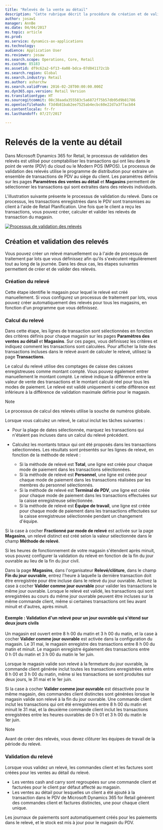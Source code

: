 ```yaml
---
title: "Relevés de la vente au détail"
description: "Cette rubrique décrit la procédure de création et de validation des relevés."
author: josaw1
manager: AnnBe
ms.date: 04/04/2017
ms.topic: article
ms.prod: 
ms.service: dynamics-ax-applications
ms.technology: 
audience: Application User
ms.reviewer: josaw
ms.search.scope: Operations, Core, Retail
ms.custom: 85183
ms.assetid: df9c62a2-6f13-4a08-bdca-07d041172c1b
ms.search.region: Global
ms.search.industry: Retail
ms.author: asharchw
ms.search.validFrom: 2016-02-28T00:00:00.000Z
ms.dyn365.ops.version: Retail Version
ms.translationtype: HT
ms.sourcegitcommit: 08c38aada355583c5a6872f75b57db95d9b81786
ms.openlocfilehash: f3d4b81bab2ee7525ab4ecbc60e22d7a3f7acb04
ms.contentlocale: fr-fr
ms.lasthandoff: 07/27/2017

---
```


# <a name="retail-statements"></a>Relevés de la vente au détail
Dans Microsoft Dynamics 365 for Retail, le processus de validation des relevés est utilisé pour comptabiliser les transactions qui ont lieu dans le point de vente (PDV) du cloud ou le Modern POS (MPOS). Le processus de validation des relevés utilise le programme de distribution pour extraire un ensemble de transactions de PDV au siège du client. Les paramètres définis sur les pages **Paramètres des ventes au détail** et **Magasins** permettent de sélectionner les transactions qui sont extraites dans des relevés individuels.  

L'illustration suivante présente le processus de validation du relevé. Dans ce processus, les transactions enregistrées dans le PDV sont transmises au client à l'aide de Retail Planification. Une fois que le client a reçu les transactions, vous pouvez créer, calculer et valider les relevés de transaction du magasin. 

[![Processus de validation des relevés](./media/retail-statements.png)](./media/retail-statements.png)

## <a name="creating-and-posting-statements"></a>Création et validation des relevés
Vous pouvez créer un relevé manuellement ou à l'aide de processus de traitement par lots que vous définissez afin qu'ils s'exécutent régulièrement tout au long de la journée. Dans les deux cas, les étapes suivantes permettent de créer et de valider des relevés.

###  <a name="create-the-statement"></a>Création du relevé
Cette étape identifie le magasin pour lequel le relevé est créé manuellement. Si vous configurez un processus de traitement par lots, vous pouvez créer automatiquement des relevés pour tous les magasins, en fonction d'un programme que vous définissez. 

### <a name="calculate-the-statement"></a>Calcul du relevé
Dans cette étape, les lignes de transaction sont sélectionnées en fonction des critères définis pour chaque magasin sur les pages **Paramètres des ventes au détail** et **Magasins**. Sur ces pages, vous définissez les critères et indiquez comment les transactions sont calculées. Pour afficher la liste des transactions incluses dans le relevé avant de calculer le relevé, utilisez la page **Transactions**. 

Le calcul du relevé utilise des comptages de caisse des caisses enregistreuses comme montant compté. Vous pouvez également entrer manuellement le montant compté. Le relevé indique la différence entre la valeur de vente des transactions et le montant calculé réel pour tous les modes de paiement. Le relevé est validé uniquement si cette différence est inférieure à la différence de validation maximale définie pour le magasin. 

> [!NOTE]
> Le processus de calcul des relevés utilise la souche de numéros globale.

Lorsque vous calculez un relevé, le calcul inclut les tâches suivantes :

- Pour la plage de dates sélectionnée, marquez les transactions qui n'étaient pas incluses dans un calcul du relevé précédent. 
- Calculez les montants totaux qui ont été proposés dans les transactions sélectionnées. Les résultats sont présentés sur les lignes de relevé, en fonction de la méthode de relevé :

  - Si la méthode de relevé est **Total**, une ligne est créée pour chaque mode de paiement dans les transactions sélectionnées. 
  - Si la méthode de relevé est **Personnel**, une ligne est créée pour chaque mode de paiement dans les transactions réalisées par les membres du personnel sélectionnés. 
  - Si la méthode de relevé est **Terminal de PDV**, une ligne est créée pour chaque mode de paiement dans les transactions effectuées sur la caisse enregistreuse sélectionnée. 
  - Si la méthode de relevé est **Équipe de travail**, une ligne est créée pour chaque mode de paiement dans les transactions effectuées sur la caisse enregistreuse sélectionnée pendant un changement d'équipe.

Si la case à cocher **Fractionné par mode de relevé** est activée sur la page **Magasins**, un relevé distinct est créé selon la valeur sélectionnée dans le champ **Méthode de relevé**.

Si les heures de fonctionnement de votre magasin s'étendent après minuit, vous pouvez configurer la validation du relevé en fonction de la fin du jour ouvrable au lieu de la fin du jour civil. 

Dans la page **Magasins**, dans l'organisateur **Relevé/clôture**, dans le champ **Fin du jour ouvrable**, entrez l'heure à laquelle la dernière transaction doit être enregistrée pour être incluse dans le relevé du jour ouvrable. Activez la case à cocher **Valider comme jour ouvrable** pour valider les transactions le même jour ouvrable. Lorsque le relevé est validé, les transactions qui sont enregistrées au cours du même jour ouvrable peuvent être incluses sur la même commande client, même si certaines transactions ont lieu avant minuit et d'autres, après minuit. 

#### <a name="example-post-a-statement-for-a-business-day-that-extends-over-two-calendar-days"></a>Exemple : Validation d'un relevé pour un jour ouvrable qui s'étend sur deux jours civils 

Un magasin est ouvert entre 8 h 00 du matin et 3 h 00 du matin, et la case à cocher **Valider comme jour ouvrable** est activée dans la configuration du magasin. Le 31 mai, le magasin enregistre des transactions entre 8 h 00 du matin et minuit. Le magasin enregistre également des transactions entre 0 h 01 du matin et 3 h 00 du matin le 1er juin. 

Lorsque le magasin valide son relevé à la fermeture du jour ouvrable, la commande client générée inclut toutes les transactions enregistrées entre 8 h 00 et 3 h 00 du matin, même si les transactions se sont produites sur deux jours, le 31 mai et le 1er juin. 

Si la case à cocher **Valider comme jour ouvrable** est désactivée pour le même magasin, des commandes client distinctes sont générées lorsque le magasin valide son relevé à la fin du jour ouvrable. Une commande client inclut les transactions qui ont été enregistrées entre 8 h 00 du matin et minuit le 31 mai, et la deuxième commande client inclut les transactions enregistrées entre les heures ouvrables de 0 h 01 et 3 h 00 du matin le 1er juin.
 
> [!NOTE]
> Avant de créer des relevés, vous devez clôturer les équipes de travail de la période du relevé. 

### <a name="post-the-statement"></a>Validation du relevé
Lorsque vous validez un relevé, les commandes client et les factures sont créées pour les ventes au détail du relevé.

- Les ventes cash and carry sont regroupées sur une commande client et facturées pour le client par défaut affecté au magasin. 
- Les ventes au détail pour lesquelles un client a été ajouté à la transaction dans le PDV de Microsoft Dynamics 365 for Retail génèrent des commandes client et factures distinctes, une pour chaque client unique. 

Les journaux de paiements sont automatiquement créés pour les paiements dans le relevé, et le stock est mis à jour pour le magasin du PDV.

